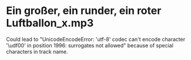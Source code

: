 # Ein großer, ein runder, ein roter Luftballon_x.mp3

Could lead to "UnicodeEncodeError: 'utf-8' codec can't encode character '\udf00' in position 1996: surrogates not
allowed" because of special characters in track name.
